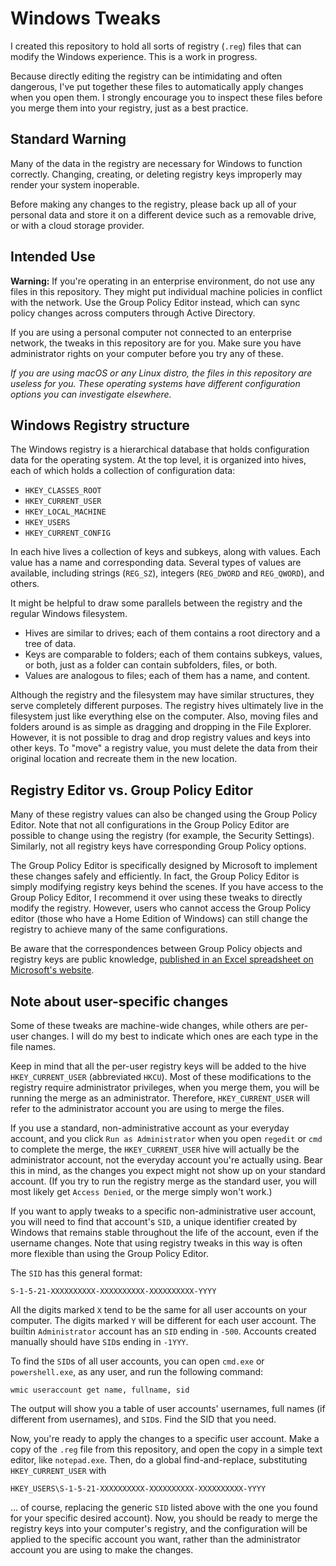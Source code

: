 # Windows Tweaks

I created this repository to hold all sorts of registry (`.reg`) files that can modify the Windows experience.  This is a work in progress.

Because directly editing the registry can be intimidating and often dangerous, I've put together these files to automatically apply changes when you open them.  I strongly encourage you to inspect these files before you merge them into your registry, just as a best practice.

## Standard Warning

Many of the data in the registry are necessary for Windows to function correctly.  Changing, creating, or deleting registry keys improperly may render your system inoperable.

Before making any changes to the registry, please back up all of your personal data and store it on a different device such as a removable drive, or with a cloud storage provider.

## Intended Use

**Warning:** If you're operating in an enterprise environment, do not use any files in this repository.  They might put individual machine policies in conflict with the network.  Use the Group Policy Editor instead, which can sync policy changes across computers through Active Directory.

If you are using a personal computer not connected to an enterprise network, the tweaks in this repository are for you.  Make sure you have administrator rights on your computer before you try any of these.

*If you are using macOS or any Linux distro, the files in this repository are useless for you.  These operating systems have different configuration options you can investigate elsewhere.*

## Windows Registry structure

The Windows registry is a hierarchical database that holds configuration data for the operating system.  At the top level, it is organized into hives, each of which holds a collection of configuration data:
- `HKEY_CLASSES_ROOT`
- `HKEY_CURRENT_USER`
- `HKEY_LOCAL_MACHINE`
- `HKEY_USERS`
- `HKEY_CURRENT_CONFIG`

In each hive lives a collection of keys and subkeys, along with values.  Each value has a name and corresponding data.  Several types of values are available, including strings (`REG_SZ`), integers (`REG_DWORD` and `REG_QWORD`), and others.

It might be helpful to draw some parallels between the registry and the regular Windows filesystem.
- Hives are similar to drives; each of them contains a root directory and a tree of data.
- Keys are comparable to folders; each of them contains subkeys, values, or both, just as a folder can contain subfolders, files, or both.
- Values are analogous to files; each of them has a name, and content.

Although the registry and the filesystem may have similar structures, they serve completely different purposes.  The registry hives ultimately live in the filesystem just like everything else on the computer.  Also, moving files and folders around is as simple as dragging and dropping in the File Explorer.  However, it is not possible to drag and drop registry values and keys into other keys.  To "move" a registry value, you must delete the data from their original location and recreate them in the new location.

## Registry Editor vs. Group Policy Editor

Many of these registry values can also be changed using the Group Policy Editor.  Note that not all configurations in the Group Policy Editor are possible to change using the registry (for example, the Security Settings).  Similarly, not all registry keys have corresponding Group Policy options.

The Group Policy Editor is specifically designed by Microsoft to implement these changes safely and efficiently.  In fact, the Group Policy Editor is simply modifying registry keys behind the scenes.  If you have access to the Group Policy Editor, I recommend it over using these tweaks to directly modify the registry.  However, users who cannot access the Group Policy editor (those who have a Home Edition of Windows) can still change the registry to achieve many of the same configurations.

Be aware that the correspondences between Group Policy objects and registry keys are public knowledge, <a target="_blank" href="https://www.microsoft.com/en-us/download/details.aspx?id=101451">published in an Excel spreadsheet on Microsoft's website</a>.

## Note about user-specific changes
Some of these tweaks are machine-wide changes, while others are per-user changes.  I will do my best to indicate which ones are each type in the file names.

Keep in mind that all the per-user registry keys will be added to the hive `HKEY_CURRENT_USER` (abbreviated `HKCU`).  Most of these modifications to the registry require administrator privileges, when you merge them, you will be running the merge as an administrator.  Therefore, `HKEY_CURRENT_USER` will refer to the administrator account you are using to merge the files.

If you use a standard, non-administrative account as your everyday account, and you click `Run as Administrator` when you open `regedit` or `cmd` to complete the merge, the `HKEY_CURRENT_USER` hive will actually be the administrator account, not the everyday account you're actually using.  Bear this in mind, as the changes you expect might not show up on your standard account.  (If you try to run the registry merge as the standard user, you will most likely get `Access Denied`, or the merge simply won't work.)

If you want to apply tweaks to a specific non-administrative user account, you will need to find that account's `SID`, a unique identifier created by Windows that remains stable throughout the life of the account, even if the username changes.  Note that using registry tweaks in this way is often more flexible than using the Group Policy Editor.

The `SID` has this general format:
```
S-1-5-21-XXXXXXXXXX-XXXXXXXXXX-XXXXXXXXXX-YYYY
```
All the digits marked `X` tend to be the same for all user accounts on your computer.  The digits marked `Y` will be different for each user account.  The builtin `Administrator` account has an `SID` ending in `-500`.  Accounts created manually should have `SID`s ending in `-1YYY`.

To find the `SID`s of all user accounts, you can open `cmd.exe` or `powershell.exe`, as any user, and run the following command:
```
wmic useraccount get name, fullname, sid
```
The output will show you a table of user accounts' usernames, full names (if different from usernames), and `SID`s.  Find the SID that you need.

Now, you're ready to apply the changes to a specific user account.  Make a copy of the `.reg` file from this repository, and open the copy in a simple text editor, like `notepad.exe`.  Then, do a global find-and-replace, substituting `HKEY_CURRENT_USER` with
```
HKEY_USERS\S-1-5-21-XXXXXXXXXX-XXXXXXXXXX-XXXXXXXXXX-YYYY
```
... of course, replacing the generic `SID` listed above with the one you found for your specific desired account).  Now, you should be ready to merge the registry keys into your computer's registry, and the configuration will be applied to the specific account you want, rather than the administrator account you are using to make the changes.